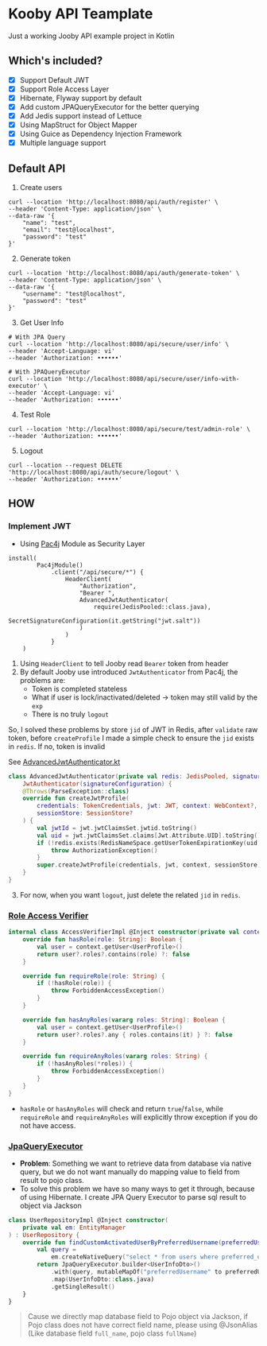 # Kooby API Teamplate
Just a working Jooby API example project in Kotlin

## Which's included?
- [x] Support Default JWT
- [x] Support Role Access Layer
- [x] Hibernate, Flyway support by default
- [x] Add custom JPAQueryExecutor for the better querying
- [x] Add Jedis support instead of Lettuce
- [x] Using MapStruct for Object Mapper
- [x] Using Guice as Dependency Injection Framework
- [x] Multiple language support

## Default API
1. Create users 
```shell
curl --location 'http://localhost:8080/api/auth/register' \
--header 'Content-Type: application/json' \
--data-raw '{
    "name": "test",
    "email": "test@localhost",
    "password": "test"
}'
```
2. Generate token
```shell
curl --location 'http://localhost:8080/api/auth/generate-token' \
--header 'Content-Type: application/json' \
--data-raw '{
    "username": "test@localhost",
    "password": "test"
}'
```
3. Get User Info
```shell
# With JPA Query
curl --location 'http://localhost:8080/api/secure/user/info' \
--header 'Accept-Language: vi'
--header 'Authorization: ••••••'
```
```shell
# With JPAQueryExecutor
curl --location 'http://localhost:8080/api/secure/user/info-with-executor' \
--header 'Accept-Language: vi'
--header 'Authorization: ••••••'
```
4. Test Role
```shell
curl --location 'http://localhost:8080/api/secure/test/admin-role' \
--header 'Authorization: ••••••'
```
5. Logout
```shell
curl --location --request DELETE 'http://localhost:8080/api/auth/secure/logout' \
--header 'Authorization: ••••••'
```
## HOW
### Implement JWT
- Using [Pac4j](https://jooby.io/modules/pac4j/) Module as Security Layer
```shell
install(
        Pac4jModule()
            .client("/api/secure/*") {
                HeaderClient(
                    "Authorization",
                    "Bearer ",
                    AdvancedJwtAuthenticator(
                        require(JedisPooled::class.java),
                        SecretSignatureConfiguration(it.getString("jwt.salt"))
                    )
                )
            }
    )
```
1. Using `HeaderClient` to tell Jooby read `Bearer` token from header
2. By default Jooby use introduced `JwtAuthenticator` from Pac4j, the problems are:
   - Token is completed stateless
   - What if user is lock/inactivated/deleted -> token may still valid by the `exp`
   - There is no truly `logout`

So, I solved these problems by store `jid` of JWT in Redis, after `validate` raw token, before `createProfile` I made a simple check to ensure the `jid` exists in `redis`. If no, token is invalid

See [AdvancedJwtAuthenticator.kt](src/main/kotlin/io/github/jonaskahn/middlewares/AdvancedJwtAuthenticator.kt)
```kotlin
class AdvancedJwtAuthenticator(private val redis: JedisPooled, signatureConfiguration: SignatureConfiguration) :
    JwtAuthenticator(signatureConfiguration) {
    @Throws(ParseException::class)
    override fun createJwtProfile(
        credentials: TokenCredentials, jwt: JWT, context: WebContext?,
        sessionStore: SessionStore?
    ) {
        val jwtId = jwt.jwtClaimsSet.jwtid.toString()
        val uid = jwt.jwtClaimsSet.claims[Jwt.Attribute.UID].toString()
        if (!redis.exists(RedisNameSpace.getUserTokenExpirationKey(uid, jwtId))) {
            throw AuthorizationException()
        }
        super.createJwtProfile(credentials, jwt, context, sessionStore)
    }
}
```
3. For now, when you want `logout`, just delete the related `jid` in `redis`.

### [Role Access Verifier](src/main/kotlin/io/github/jonaskahn/services/roles/AccessVerifier.kt)

```kotlin
internal class AccessVerifierImpl @Inject constructor(private val context: Context) : AccessVerifier {
    override fun hasRole(role: String): Boolean {
        val user = context.getUser<UserProfile>()
        return user?.roles?.contains(role) ?: false
    }

    override fun requireRole(role: String) {
        if (!hasRole(role)) {
            throw ForbiddenAccessException()
        }
    }

    override fun hasAnyRoles(vararg roles: String): Boolean {
        val user = context.getUser<UserProfile>()
        return user?.roles?.any { roles.contains(it) } ?: false
    }

    override fun requireAnyRoles(vararg roles: String) {
        if (!hasAnyRoles(*roles)) {
            throw ForbiddenAccessException()
        }
    }
}
```
- `hasRole` or `hasAnyRoles` will check and return `true`/`false`, while `requireRole` and `requireAnyRoles` will explicitly throw exception if you do not have access.

### [JpaQueryExecutor](src/main/kotlin/io/github/jonaskahn/assistant/query/JpaQueryExecutor.kt)
- **Problem**: Something we want to retrieve data from database via native query, but we do not want manually do mapping value to field from result to pojo class. 
- To solve this problem we have so many ways to get it through, because of using Hibernate. I create JPA Query Executor to parse sql result to object via Jackson
```kotlin
class UserRepositoryImpl @Inject constructor(
    private val em: EntityManager
) : UserRepository {
    override fun findCustomActivatedUserByPreferredUsername(preferredUsername: Long): UserInfoDto? {
        val query =
            em.createNativeQuery("select * from users where preferred_username = :preferredUsername and status = ${StatusCode.ACTIVATED}")
        return JpaQueryExecutor.builder<UserInfoDto>()
            .with(query, mutableMapOf("preferredUsername" to preferredUsername))
            .map(UserInfoDto::class.java)
            .getSingleResult()
    }
}
```
> Cause we directly map database field to Pojo object via Jackson, if Pojo class does not have correct field name, please using @JsonAlias (Like database field `full_name`, pojo class `fullName`)